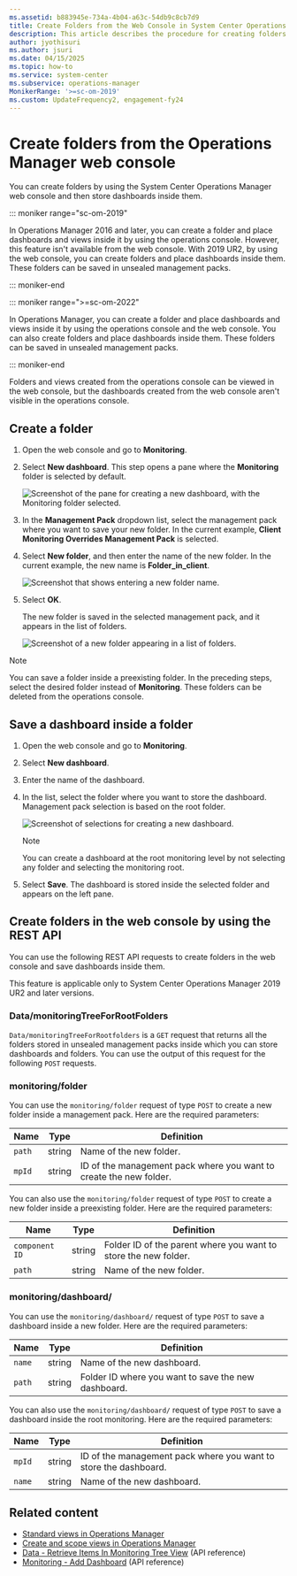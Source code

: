 ```yaml
---
ms.assetid: b883945e-734a-4b04-a63c-54db9c8cb7d9
title: Create Folders from the Web Console in System Center Operations Manager
description: This article describes the procedure for creating folders by using the Operations Manager web console, and for storing dashboards inside them.
author: jyothisuri
ms.author: jsuri
ms.date: 04/15/2025
ms.topic: how-to
ms.service: system-center
ms.subservice: operations-manager
MonikerRange: '>=sc-om-2019'
ms.custom: UpdateFrequency2, engagement-fy24
---
```



# Create folders from the Operations Manager web console

You can create folders by using the System Center Operations Manager web console and then store dashboards inside them.

::: moniker range="sc-om-2019"

In Operations Manager 2016 and later, you can create a folder and place dashboards and views inside it by using the operations console. However, this feature isn't available from the web console. With 2019 UR2, by using the web console, you can create folders and place dashboards inside them. These folders can be saved in unsealed management packs.

::: moniker-end

::: moniker range=">=sc-om-2022"

In Operations Manager, you can create a folder and place dashboards and views inside it by using the operations console and the web console. You can also create folders and place dashboards inside them. These folders can be saved in unsealed management packs.

::: moniker-end

Folders and views created from the operations console can be viewed in the web console, but the dashboards created from the web console aren't visible in the operations console.

## Create a folder

1. Open the web console and go to **Monitoring**.

2. Select **New dashboard**. This step opens a pane where the **Monitoring** folder is selected by default.

   ![Screenshot of the pane for creating a new dashboard, with the Monitoring folder selected.](./media/support-for-folders/new-dashboard.png)

3. In the **Management Pack** dropdown list, select the management pack where you want to save your new folder. In the current example, **Client Monitoring Overrides Management Pack** is selected.

4. Select **New folder**, and then enter the name of the new folder. In the current example, the new name is **Folder\_in\_client**.

   ![Screenshot that shows entering a new folder name.](./media/support-for-folders/create-in-monitoring.png)

5. Select **OK**.

   The new folder is saved in the selected management pack, and it appears in the list of folders.

   ![Screenshot of a new folder appearing in a list of folders.](./media/support-for-folders/create-folder-in-client.png)

> [!NOTE]
> You can save a folder inside a preexisting folder. In the preceding steps, select the desired folder instead of **Monitoring**. These folders can be deleted from the operations console.

## Save a dashboard inside a folder

1. Open the web console and go to **Monitoring**.

2. Select **New dashboard**.

3. Enter the name of the dashboard.

4. In the list, select the folder where you want to store the dashboard. Management pack selection is based on the root folder.

   ![Screenshot of selections for creating a new dashboard.](./media/support-for-folders/new-dashboard-folder-in-client.png)

   > [!NOTE]
   > You can create a dashboard at the root monitoring level by not selecting any folder and selecting the monitoring root.

5. Select **Save**. The dashboard is stored inside the selected folder and appears on the left pane.

## Create folders in the web console by using the REST API

You can use the following REST API requests to create folders in the web console and save dashboards inside them.

This feature is applicable only to System Center Operations Manager 2019 UR2 and later versions.

### Data/monitoringTreeForRootFolders

`Data/monitoringTreeForRootfolders` is a `GET` request that returns all the folders stored in unsealed management packs inside which you can store dashboards and folders. You can use the output of this request for the following `POST` requests.

### monitoring/folder

You can use the `monitoring/folder` request of type `POST` to create a new folder inside a management pack. Here are the required parameters:

| Name | Type  | Definition |
|----|---|------|
| `path` | string |Name of the new folder. |
| `mpId` | string | ID of the management pack where you want to create the new folder.  |

You can also use the `monitoring/folder` request of type `POST` to create a new folder inside a preexisting folder. Here are the required parameters:

| Name | Type  | Definition |
|----|---|------|
| `component ID` | string |Folder ID of the parent where you want to store the new folder. |
| `path` | string | Name of the new folder.  |

### monitoring/dashboard/

You can use the `monitoring/dashboard/` request of type `POST` to save a dashboard inside a new folder. Here are the required parameters:

| Name | Type  | Definition |
|----|------|-----|
| `name` | string | Name of the new dashboard. |
| `path` | string | Folder ID where you want to save the new dashboard.  |

You can also use the `monitoring/dashboard/` request of type `POST` to save a dashboard inside the root monitoring. Here are the required parameters:

| Name | Type  | Definition |
|----|----|-----|
| `mpId`  | string  | ID of the management pack where you want to store the dashboard. |
| `name` | string| Name of the new dashboard.  |

## Related content

- [Standard views in Operations Manager](manage-console-standard-views.md)
- [Create and scope views in Operations Manager](manage-console-scope-views.md)
- [Data - Retrieve Items In Monitoring Tree View](/rest/api/operationsmanager/data/retrieve%20items%20in%20monitoring%20tree%20view) (API reference)
- [Monitoring - Add Dashboard](/rest/api/operationsmanager/monitoring/add-dashboard) (API reference)
